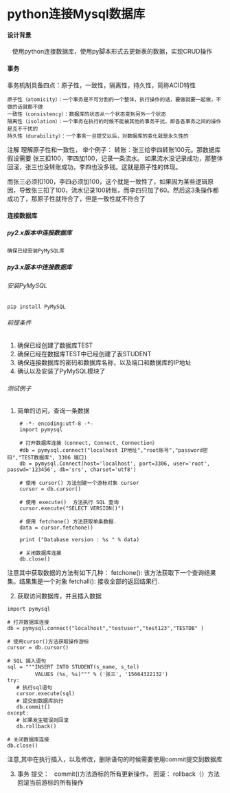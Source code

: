 
# python连接Mysql数据库

#### 设计背景
    使用python连接数据库，使用py脚本形式去更新表的数据，实现CRUD操作
#### 事务
事务机制具备四点：原子性，一致性，隔离性，持久性，简称ACID特性

```
原子性（atomicity）：一个事务是不可分割的一个整体，执行操作的话，要做就要一起做，不做的话就都不做
一致性（consistency）：数据库的状态从一个状态变到另外一个状态
隔离性（isolation）：一个事务在执行的时候不能被其他的事务干扰。即各各事务之间的操作是互不干扰的
持久性（durability）：一个事务一旦提交以后，对数据库的变化就是永久性的
```
注解 理解原子性和一致性， 举个例子：
转账：张三给李四转账100元。那数据库假设需要 张三扣100，李四加100，记录一条流水。
如果流水没记录成功，那整体回滚，张三也没转账成功，李四也没多钱。这就是原子性的体现。

而张三必须扣100，李四必须加100，这个就是一致性了，如果因为某些逻辑原因，导致张三扣了100，流水记录100转账，而李四只加了60。然后这3条操作都成功了，那原子性就符合了，但是一致性就不符合了


#### 连接数据库

##### py2.x版本中连接数据库

    确保已经安装PyMySQL库

##### py3.x版本中连接数据库

###### 安装PyMySQL
```
pip install PyMySQL
```

###### 前提条件
1. 确保已经创建了数据库TEST
2. 确保已经在数据库TEST中已经创建了表STUDENT
3. 确保连接数据库的密码和数据库名称，以及端口和数据库的IP地址
4. 确认以及安装了PyMySQL模块了

###### 测试例子

1. 简单的访问，查询一条数据
```
    # -*- encoding:utf-8 -*-
    import pymysql

    # 打开数据库连接（connect, Connect, Connection）
    #db = pymysql.connect("localhost IP地址","root账号","password密码","TEST数据库", 3306 端口)
    db = pymysql.Connect(host='localhost', port=3306, user='root', passwd='123456', db='srs', charset='utf8')
    
    # 使用 cursor() 方法创建一个游标对象 cursor
    cursor = db.cursor()

    # 使用 execute()  方法执行 SQL 查询 
    cursor.execute("SELECT VERSION()")

    # 使用 fetchone() 方法获取单条数据.
    data = cursor.fetchone()

    print ("Database version : %s " % data)

    # 关闭数据库连接
    db.close()

```
注意其中获取数据的方法有如下几种：
fetchone(): 该方法获取下一个查询结果集。结果集是一个对象
fetchall(): 接收全部的返回结果行.

2. 获取访问数据库，并且插入数据

```
import pymysql
 
# 打开数据库连接
db = pymysql.connect("localhost","testuser","test123","TESTDB" )
 
# 使用cursor()方法获取操作游标 
cursor = db.cursor()
 
# SQL 插入语句
sql = """INSERT INTO STUDENT(s_name, s_tel)
         VALUES (%s, %s)""" % ('张三', '15664322132')
try:
   # 执行sql语句
   cursor.execute(sql)
   # 提交到数据库执行
   db.commit()
except:
   # 如果发生错误则回滚
   db.rollback()
 
# 关闭数据库连接
db.close()
```
注意,其中在执行插入，以及修改，删除语句的时候需要使用commit提交到数据库

3. 事务
提交：
    commit()方法游标的所有更新操作，
回滚：
    rollback（）方法回滚当前游标的所有操作
